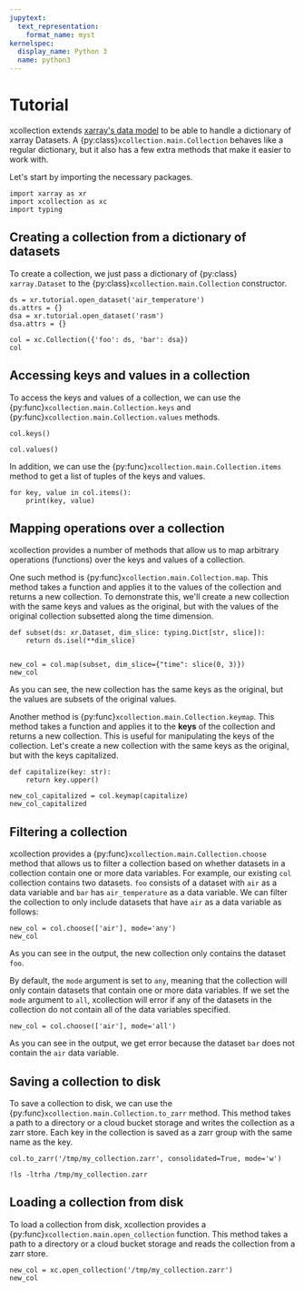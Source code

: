 ```yaml
---
jupytext:
  text_representation:
    format_name: myst
kernelspec:
  display_name: Python 3
  name: python3
---
```


# Tutorial

xcollection extends [xarray's data model](https://xarray.pydata.org/en/stable/getting-started-guide/why-xarray.html) to be able to handle a dictionary of xarray Datasets. A {py:class}`xcollection.main.Collection` behaves like a regular dictionary, but it also has a few extra methods that make it easier to work with.

Let's start by importing the necessary packages.

```{code-cell} ipython3
import xarray as xr
import xcollection as xc
import typing
```

## Creating a collection from a dictionary of datasets

To create a collection, we just pass a dictionary of {py:class} `xarray.Dataset` to the {py:class}`xcollection.main.Collection` constructor.

```{code-cell} ipython3
ds = xr.tutorial.open_dataset('air_temperature')
ds.attrs = {}
dsa = xr.tutorial.open_dataset('rasm')
dsa.attrs = {}
```

```{code-cell} ipython3
col = xc.Collection({'foo': ds, 'bar': dsa})
col
```

## Accessing keys and values in a collection

To access the keys and values of a collection, we can use the {py:func}`xcollection.main.Collection.keys` and {py:func}`xcollection.main.Collection.values` methods.

```{code-cell} ipython3
col.keys()
```

```{code-cell} ipython3
col.values()
```

In addition, we can use the {py:func}`xcollection.main.Collection.items` method to get a list of tuples of the keys and values.

```{code-cell} ipython3
for key, value in col.items():
    print(key, value)
```

## Mapping operations over a collection

xcollection provides a number of methods that allow us to map arbitrary operations (functions) over the keys and values of a collection.

One such method is {py:func}`xcollection.main.Collection.map`. This method takes a function and applies it to the values of the collection and returns a new collection.
To demonstrate this, we'll create a new collection with the same keys and values as the original, but with the values of the original collection subsetted along the time dimension.

```{code-cell} ipython3
def subset(ds: xr.Dataset, dim_slice: typing.Dict[str, slice]):
    return ds.isel(**dim_slice)


new_col = col.map(subset, dim_slice={"time": slice(0, 3)})
new_col
```

As you can see, the new collection has the same keys as the original, but the values are subsets of the original values.

Another method is {py:func}`xcollection.main.Collection.keymap`. This method takes a function and applies it to the **keys** of the collection and returns a new collection. This is useful for manipulating the keys of the collection. Let's create a new collection with the same keys as the original, but with the keys capitalized.

```{code-cell} ipython3
def capitalize(key: str):
    return key.upper()

new_col_capitalized = col.keymap(capitalize)
new_col_capitalized
```

## Filtering a collection

xcollection provides a {py:func}`xcollection.main.Collection.choose` method that allows us to filter a collection based on whether datasets in a collection contain one or more data variables. For example, our existing `col` collection contains two datasets. `foo` consists of a dataset with `air` as a data variable and `bar` has `air_temperature` as a data variable. We can filter the collection to only include datasets that have `air` as a data variable as follows:

```{code-cell} ipython3
new_col = col.choose(['air'], mode='any')
new_col
```

As you can see in the output, the new collection only contains the dataset `foo`.

By default, the `mode` argument is set to `any`, meaning that the collection will only contain datasets that contain one or more data variables. If we set the `mode` argument to `all`, xcollection will error if any of the datasets in the collection do not contain all of the data variables specified.

```{code-cell} ipython3
new_col = col.choose(['air'], mode='all')
```

As you can see in the output, we get error because the dataset `bar` does not contain the `air` data variable.

## Saving a collection to disk

To save a collection to disk, we can use the {py:func}`xcollection.main.Collection.to_zarr` method. This method takes a path to a directory or a cloud bucket storage and writes the collection as a zarr store. Each key in the collection is saved as a zarr group with the same name as the key.

```{code-cell} ipython3
col.to_zarr('/tmp/my_collection.zarr', consolidated=True, mode='w')
```

```{code-cell} ipython3
!ls -ltrha /tmp/my_collection.zarr
```

## Loading a collection from disk

To load a collection from disk, xcollection provides a {py:func}`xcollection.main.open_collection` function. This method takes a path to a directory or a cloud bucket storage and reads the collection from a zarr store.

```{code-cell} ipython3
new_col = xc.open_collection('/tmp/my_collection.zarr')
new_col
```
